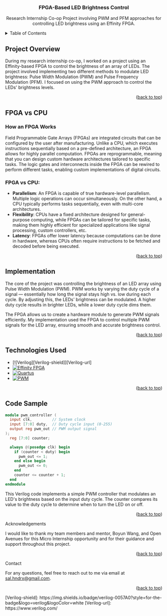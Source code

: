 <a name="readme-top"></a>

<!-- PROJECT LOGO -->
<div align="center">
  <h3 align="center">FPGA-Based LED Brightness Control</h3>
  <p align="center">
    Research Internship Co-op Project involving PWM and PFM approaches for controlling LED brightness using an Effinity FPGA.
  </p>
</div>

<!-- TABLE OF CONTENTS -->
<details>
  <summary>Table of Contents</summary>
  <ol>
    <li><a href="#project-overview">Project Overview</a></li>
    <li><a href="#fpga-vs-cpu">FPGA vs CPU</a></li>
    <li><a href="#implementation">Implementation</a></li>
    <li><a href="#technologies-used">Technologies Used</a></li>
    <li><a href="#code-sample">Code Sample</a></li>
    <li><a href="#acknowledgements">Acknowledgements</a></li>
    <li><a href="#contact">Contact</a></li>
  </ol>
</details>

<!-- PROJECT OVERVIEW -->
## Project Overview
<a name="project-overview"></a>

During my research internship co-op, I worked on a project using an Effinity-based FPGA to control the brightness of an array of LEDs. The project involved implementing two different methods to modulate LED brightness: Pulse Width Modulation (PWM) and Pulse Frequency Modulation (PFM). I focused on using the PWM approach to control the LEDs' brightness levels.

<p align="right">(<a href="#readme-top">back to top</a>)</p>

<!-- FPGA vs CPU -->
## FPGA vs CPU
<a name="fpga-vs-cpu"></a>

### How an FPGA Works
Field Programmable Gate Arrays (FPGAs) are integrated circuits that can be configured by the user after manufacturing. Unlike a CPU, which executes instructions sequentially based on a pre-defined architecture, an FPGA allows for highly parallel computation. FPGAs are reprogrammable, meaning that you can design custom hardware architectures tailored to specific tasks. The logic gates and interconnects inside the FPGA can be rewired to perform different tasks, enabling custom implementations of digital circuits.

### FPGA vs CPU:
- **Parallelism**: An FPGA is capable of true hardware-level parallelism. Multiple logic operations can occur simultaneously. On the other hand, a CPU typically performs tasks sequentially, even with multi-core architectures.
- **Flexibility**: CPUs have a fixed architecture designed for general-purpose computing, while FPGAs can be tailored for specific tasks, making them highly efficient for specialized applications like signal processing, custom controllers, etc.
- **Latency**: FPGAs offer lower latency because computations can be done in hardware, whereas CPUs often require instructions to be fetched and decoded before being executed.

<p align="right">(<a href="#readme-top">back to top</a>)</p>

<!-- IMPLEMENTATION -->
## Implementation
<a name="implementation"></a>

The core of the project was controlling the brightness of an LED array using Pulse Width Modulation (PWM). PWM works by varying the duty cycle of a signal — essentially how long the signal stays high vs. low during each cycle. By adjusting this, the LEDs' brightness can be modulated. A higher duty cycle results in brighter LEDs, while a lower duty cycle dims them.

The FPGA allows us to create a hardware module to generate PWM signals efficiently. My implementation used the FPGA to control multiple PWM signals for the LED array, ensuring smooth and accurate brightness control.

<p align="right">(<a href="#readme-top">back to top</a>)</p>

<!-- TECHNOLOGIES USED -->
## Technologies Used
<a name="technologies-used"></a>

* [![Verilog][Verilog-shield]][Verilog-url]
* [![Effinity FPGA][Effinity-shield]][Effinity-url]
* [![Quartus][Quartus-shield]][Quartus-url]
* [![PWM][PWM-shield]][PWM-url]

<p align="right">(<a href="#readme-top">back to top</a>)</p>

<!-- CODE SAMPLE -->
## Code Sample
<a name="code-sample"></a>

```verilog
module pwm_controller (
  input clk,         // System clock
  input [7:0] duty,  // Duty cycle input (0-255)
  output reg pwm_out // PWM output signal
);
  reg [7:0] counter;

  always @(posedge clk) begin
    if (counter < duty) begin
      pwm_out <= 1;
    end else begin
      pwm_out <= 0;
    end
    counter <= counter + 1;
  end
endmodule
```
This Verilog code implements a simple PWM controller that modulates an LED's brightness based on the input duty cycle. The counter compares its value to the duty cycle to determine when to turn the LED on or off.

<p align="right">(<a href="#readme-top">back to top</a>)</p>
<!-- ACKNOWLEDGEMENTS -->
Acknowledgements
<a name="acknowledgements"></a>

I would like to thank my team members and mentor, Boyun Wang, and Open Avenues for this Micro Internship opportunity and for their guidance and support throughout this project.

<p align="right">(<a href="#readme-top">back to top</a>)</p> <!-- CONTACT -->
Contact
<a name="contact"></a>

For any questions, feel free to reach out to me via email at sal.hndrx@gmail.com.

<p align="right">(<a href="#readme-top">back to top</a>)</p> 
<!-- MARKDOWN LINKS & IMAGES -->
[Verilog-shield]: https://img.shields.io/badge/verilog-0057A0?style=for-the-badge&logo=verilog&logoColor=white
[Verilog-url]: https://www.verilog.com/

[Effinity-shield]: https://img.shields.io/badge/effinity-FPGA-green?style=for-the-badge
[Effinity-url]: https://www.effinity.com/

[Quartus-shield]: https://img.shields.io/badge/Quartus-00979D?style=for-the-badge&logo=quartus&logoColor=white
[Quartus-url]: https://www.intel.com/content/www/us/en/software/programmable/quartus-prime/overview.html

[PWM-shield]: https://img.shields.io/badge/PWM-FFA500?style=for-the-badge
[PWM-url]: https://en.wikipedia.org/wiki/Pulse-width_modulation


